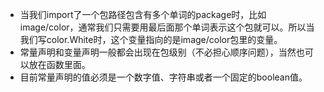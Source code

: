 * 当我们import了一个包路径包含有多个单词的package时，比如image/color，通常我们只需要用最后面那个单词表示这个包就可以。所以当我们写color.White时，这个变量指向的是image/color包里的变量。
* 常量声明和变量声明一般都会出现在包级别（不必担心顺序问题），当然也可以放在函数里面。
* 目前常量声明的值必须是一个数字值、字符串或者一个固定的boolean值。